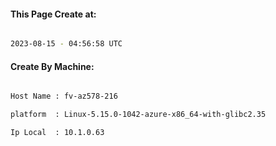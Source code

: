 
   
#### This Page Create at:

```bash

2023-08-15 - 04:56:58 UTC

```

#### Create By Machine:

```bash

Host Name : fv-az578-216

platform  : Linux-5.15.0-1042-azure-x86_64-with-glibc2.35

Ip Local  : 10.1.0.63

```


